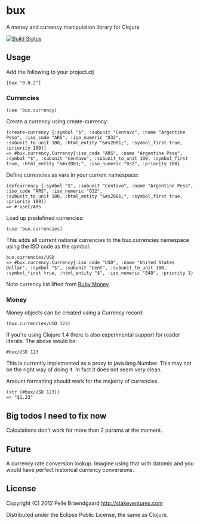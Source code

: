 # bux

A money and currency manipulation library for Clojure

[![Build Status](https://secure.travis-ci.org/pelle/bux.png)](http://travis-ci.org/pelle/bux)

## Usage

Add the following to your project.clj

    [bux "0.0.2"]

### Currencies

    (use 'bux.currency)

Create a currency using create-currency:

    (create-currency {:symbol "$", :subunit "Centavo", :name "Argentine Peso", :iso_code "ARS", :iso_numeric "032", 
    :subunit_to_unit 100, :html_entity "&#x20B1;", :symbol_first true, :priority 100})
    => #bux.currency.Currency{:iso_code "ARS", :name "Argentine Peso", :symbol "$", :subunit "Centavo", :subunit_to_unit 100, :symbol_first true, :html_entity "&#x20B1;", :iso_numeric "032", :priority 100}


Define currencies as vars in your current namespace:

    (defcurrency {:symbol "$", :subunit "Centavo", :name "Argentine Peso", :iso_code "ARS", :iso_numeric "032", 
    :subunit_to_unit 100, :html_entity "&#x20B1;", :symbol_first true, :priority 100})
    => #'user/ARS

Load up predefined currencies:

    (use 'bux.currencies)

This adds all current national currencies to the bux.currencies namespace using the ISO code as the symbol.

    bux.currencies/USD
    => #bux.currency.Currency{:iso_code "USD", :name "United States Dollar", :symbol "$", :subunit "Cent", :subunit_to_unit 100, :symbol_first true, :html_entity "$", :iso_numeric "840", :priority 1}

Note currency list lifted from [Ruby Money](http://rubymoney.github.com/money/)

### Money

Money objects can be created using a Currency record:

    (bux.currencies/USD 123)

If you're using Clojure 1.4 there is also experimental support for reader literals. The above would be:

    #bux/USD 123

This is currently implemented as a proxy to java.lang.Number. This may not be the right way of doing it. In fact it does not seem very clean.

Amount formatting should work for the majority of currencies.

    (str (#bux/USD 123))    
    => "$1.23"

## Big todos I need to fix now

Calculations don't work for more than 2 params at the moment.

## Future

A currency rate conversion lookup. Imagine using that with datomic and you would have perfect historical currency conversions.

## License

Copyright (C) 2012 Pelle Braendgaard http://stakeventures.com

Distributed under the Eclipse Public License, the same as Clojure.
